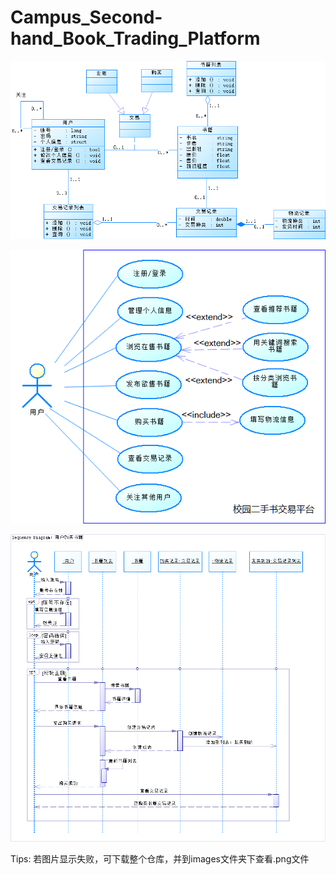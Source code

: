 # Campus_Second-hand_Book_Trading_Platform

![Class Diagram](https://github.com/C-RJ/Campus_Second-hand_Book_Trading_Platform/blob/master/images/Class%20Diagram.png)

![Use Case Diagram](https://github.com/C-RJ/Campus_Second-hand_Book_Trading_Platform/blob/master/images/Use%20Case%20Diagram.png)

![Sequence Diagram](https://github.com/C-RJ/Campus_Second-hand_Book_Trading_Platform/blob/master/images/Sequence%20Diagram.png)

Tips: 若图片显示失败，可下载整个仓库，并到images文件夹下查看.png文件
